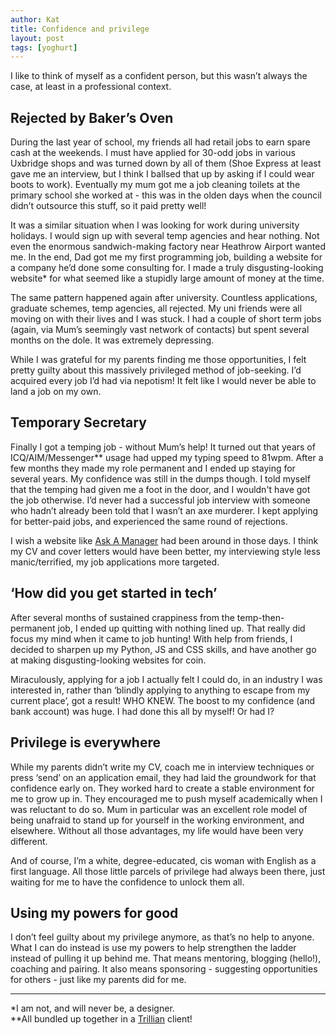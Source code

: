 ```yaml
---
author: Kat
title: Confidence and privilege
layout: post
tags: [yoghurt]
---
```


I like to think of myself as a confident person, but this wasn’t always the case, at least in a professional context.

## Rejected by Baker’s Oven

During the last year of school, my friends all had retail jobs to earn spare cash at the weekends. 
I must have applied for 30-odd jobs in various Uxbridge shops and was turned down by all of them (Shoe Express at least gave me an interview, but I think I ballsed that up by asking if I could wear boots to work). 
Eventually my mum got me a job cleaning toilets at the primary school she worked at - this was in the olden days when the council didn’t outsource this stuff, so it paid pretty well!

It was a similar situation when I was looking for work during university holidays. I would sign up with several temp agencies and hear nothing. 
Not even the enormous sandwich-making factory near Heathrow Airport wanted me. In the end, Dad got me my first programming job, building a website for a company he’d done some consulting for. I made a truly disgusting-looking website* for what seemed like a stupidly large amount of money at the time.

The same pattern happened again after university. Countless applications, graduate schemes, temp agencies, all rejected. My uni friends were all moving on with their lives and I was stuck.
I had a couple of short term jobs (again, via Mum’s seemingly vast network of contacts) but spent several months on the dole. It was extremely depressing. 

While I was grateful for my parents finding me those opportunities, I felt pretty guilty about this massively privileged method of job-seeking. 
I’d acquired every job I’d had via nepotism! It felt like I would never be able to land a job on my own.

## Temporary Secretary

Finally I got a temping job - without Mum’s help! It turned out that years of ICQ/AIM/Messenger** usage had upped my typing speed to 81wpm. 
After a few months they made my role permanent and I ended up staying for several years. My confidence was still in the dumps though. I told myself that the temping had given me a foot in the door, and I wouldn't have got the job otherwise. I’d never had a successful job interview with someone who hadn’t already been told that I wasn’t an axe murderer. I kept applying for better-paid jobs, and experienced the same round of rejections.

I wish a website like [Ask A Manager](https://www.askamanager.org/) had been around in those days. I think my CV and cover letters would have been better, my interviewing style less manic/terrified, my job applications more targeted. 

## ‘How did you get started in tech’

After several months of sustained crappiness from the temp-then-permanent job, I ended up quitting with nothing lined up. That really did focus my mind when it came to job hunting! With help from friends, I decided to sharpen up my Python, JS and CSS skills, and have another go at making disgusting-looking websites for coin. 

Miraculously, applying for a job I actually felt I could do, in an industry I was interested in, rather than ‘blindly applying to anything to escape from my current place’, got a result! WHO KNEW. The boost to my confidence (and bank account) was huge. I had done this all by myself! Or had I?

## Privilege is everywhere

While my parents didn’t write my CV, coach me in interview techniques or press ‘send’ on an application email, they had laid the groundwork for that confidence early on. 
They worked hard to create a stable environment for me to grow up in. They encouraged me to push myself academically when I was reluctant to do so. Mum in particular was an excellent role model of being unafraid to stand up for yourself in the working environment, and elsewhere. 
Without all those advantages, my life would have been very different.

And of course, I’m a white, degree-educated, cis woman with English as a first language. All those little parcels of privilege had always been there, just waiting for me to have the confidence to unlock them all. 

## Using my powers for good

I don’t feel guilty about my privilege anymore, as that’s no help to anyone. What I can do instead is use my powers to help strengthen the ladder instead of pulling it up behind me. 
That means mentoring, blogging (hello!), coaching and pairing. It also means sponsoring - suggesting opportunities for others - just like my parents did for me. 

---
*I am not, and will never be, a designer.  
**All bundled up together in a [Trillian](https://en.wikipedia.org/wiki/Trillian_(software)) client! 

